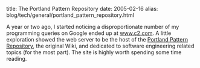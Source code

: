 title: The Portland Pattern Repository
date: 2005-02-16
alias: blog/tech/general/portland_pattern_repository.html


A year or two ago, I started noticing a disproportionate number
of my programming queries on Google ended up at <a href="http://www.c2.com">
www.c2.com</a>. A little exploration showed the web server to be the 
host of the <a href="http://www.c2.com/cgi/wiki">Portland Pattern
Repository</a>, the original Wiki, and dedicated to software
engineering related topics (for the most part). The site is highly
worth spending some time reading.
